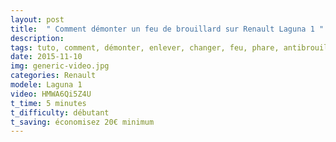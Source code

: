 ```yaml
---
layout: post
title:  " Comment démonter un feu de brouillard sur Renault Laguna 1 "
description: 
tags: tuto, comment, démonter, enlever, changer, feu, phare, antibrouillard, renault, laguna 1, espace
date: 2015-11-10 
img: generic-video.jpg
categories: Renault
modele: Laguna 1
video: HMWA6Qi5Z4U
t_time: 5 minutes
t_difficulty: débutant
t_saving: économisez 20€ minimum
---
```

